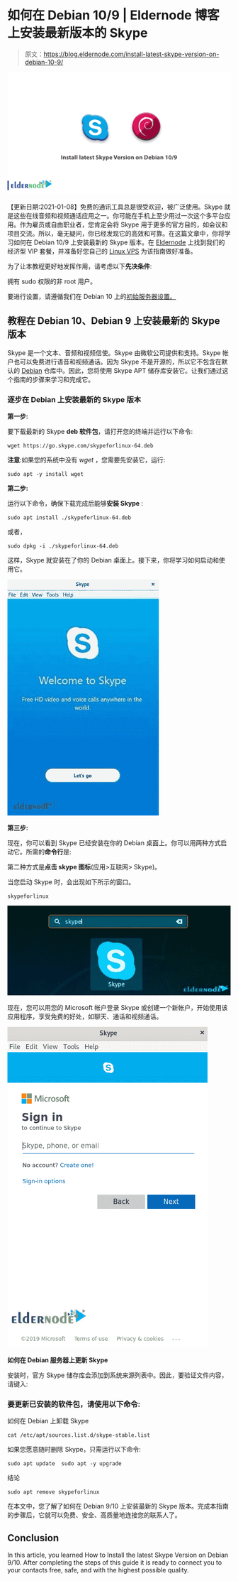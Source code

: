 # 如何在 Debian 10/9 | Eldernode 博客上安装最新版本的 Skype

> 原文：<https://blog.eldernode.com/install-latest-skype-version-on-debian-10-9/>

![Install latest Skype Version on Debian 10-9](img/f204c34fd53f57e5bbc08fa41a097197.png)

【更新日期:2021-01-08】免费的通讯工具总是很受欢迎，被广泛使用。Skype 就是这些在线音频和视频通话应用之一。你可能在手机上至少用过一次这个多平台应用。作为雇员或自由职业者，您肯定会将 Skype 用于更多的官方目的，如会议和项目交流。所以，毫无疑问，你已经发现它的高效和可靠。在这篇文章中，你将学习如何在 Debian 10/9 上安装最新的 Skype 版本。在 [Eldernode](https://eldernode.com/) 上找到我们的经济型 VIP 套餐，并准备好您自己的 [Linux VPS](https://eldernode.com/linux-vps/) 为该指南做好准备。

为了让本教程更好地发挥作用，请考虑以下**先决条件**:

拥有 sudo 权限的非 root 用户。

要进行设置，请遵循我们在 Debian 10 上的[初始服务器设置。](https://blog.eldernode.com/initial-setup-with-debian-10/)

## 教程在 Debian 10、Debian 9 上安装最新的 Skype 版本

Skype 是一个文本、音频和视频信使。Skype 由微软公司提供和支持。Skype 帐户也可以免费进行语音和视频通话。因为 Skype 不是开源的，所以它不包含在默认的 [Debian](https://blog.eldernode.com/tag/debian/) 仓库中。因此，您将使用 Skype APT 储存库安装它。让我们通过这个指南的步骤来学习和完成它。

### **逐步在 Debian 上安装最新的 Skype 版本**

**第一步:**

要下载最新的 Skype **deb 软件包**，请打开您的终端并运行以下命令:

```
wget https://go.skype.com/skypeforlinux-64.deb
```

**注意**:如果您的系统中没有 *wget* ，您需要先安装它，运行:

```
sudo apt -y install wget
```

**第二步:**

运行以下命令，确保下载完成后能够**安装 Skype** :

```
sudo apt install ./skypeforlinux-64.deb
```

或者，

```
sudo dpkg -i ./skypeforlinux-64.deb
```

这样，Skype 就安装在了你的 Debian 桌面上。接下来，你将学习如何启动和使用它。

![Welcome to Skype](img/db69e99b0b77d1bf2c78962a16bdb8c3.png)

**第三步:**

现在，你可以看到 Skype 已经安装在你的 Debian 桌面上。你可以用两种方式启动它。所需的**命令行**是:

第二种方式是**点击 skype 图标**(应用>互联网> Skype)。

当您启动 Skype 时，会出现如下所示的窗口。

```
skypeforlinux
```

![launch skype on debian 10](img/696c4ca80f55b10e7b9ed247e417e9b7.png)

现在，您可以用您的 Microsoft 帐户登录 Skype 或创建一个新帐户，开始使用该应用程序，享受免费的好处，如聊天、通话和视频通话。

![Sign in Skype Debian desktop](img/5cefdea080073f169fcc51667ca56939.png)

**如何在 Debian 服务器上更新 Skype**

安装时，官方 Skype 储存库会添加到系统来源列表中。因此，要验证文件内容，请键入:

### 要更新已安装的软件包，请使用以下命令:

如何在 Debian 上卸载 Skype

```
cat /etc/apt/sources.list.d/skype-stable.list
```

如果您愿意随时删除 Skype，只需运行以下命令:

```
sudo apt update  sudo apt -y upgrade
```

结论

```
sudo apt remove skypeforlinux
```

在本文中，您了解了如何在 Debian 9/10 上安装最新的 Skype 版本。完成本指南的步骤后，它就可以免费、安全、高质量地连接您的联系人了。

## Conclusion

In this article, you learned How to Install the latest Skype Version on Debian 9/10\. After completing the steps of this guide it is ready to connect you to your contacts free, safe, and with the highest possible quality.